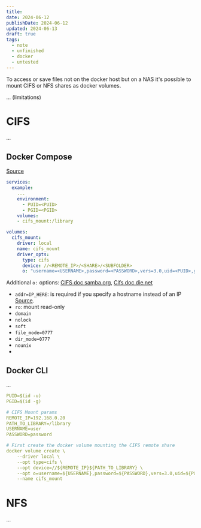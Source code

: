 ```yaml
---
title: 
date: 2024-06-12
publishDate: 2024-06-12
updated: 2024-06-13
draft: true
tags:
  - note
  - unfinished
  - docker
  - untested
---
```

 
To access or save files not on the docker host but on a NAS it's possible to mount CIFS or NFS shares as docker volumes.

... (limitations)

# CIFS

...

## Docker Compose

[Source](https://docs.unmanic.app/docs/advanced/docker_compose_cifs_mounts/)

```yaml
services:
  example:
    ...
    environment:
      - PUID=<PUID>
      - PGID=<PGID>
    volumes:
    - cifs_mount:/library

volumes:
  cifs_mount:
    driver: local
    name: cifs_mount
    driver_opts:
      type: cifs    
      device: //<REMOTE_IP>/<SHARE>/<SUBFOLDER>
      o: "username=<USERNAME>,password=<PASSWORD>,vers=3.0,uid=<PUID>,gid=<PGID>"
```

Additional `o:` options: [CIFS doc samba.org](https://www.samba.org/~ab/output/htmldocs/manpages-3/mount.cifs.8.html), [Cifs doc die.net](https://linux.die.net/man/8/mount.cifs)
- `addr=IP_HERE`: is required if you specify a hostname instead of an IP [Source](https://docs.docker.com/storage/volumes/#create-cifssamba-volumes).
- `ro`: mount read-only
- `domain`
- `nolock`
- `soft`
- `file_mode=0777`
- `dir_mode=0777`
- `nounix`
- 

## Docker CLI

...

```yaml
PUID=$(id -u)
PGID=$(id -g)

# CIFS Mount params
REMOTE_IP=192.168.0.20
PATH_TO_LIBRARY=/library
USERNAME=user
PASSWORD=password

# First create the docker volume mounting the CIFS remote share
docker volume create \
    --driver local \
    --opt type=cifs \
    --opt device=//${REMOTE_IP}${PATH_TO_LIBRARY} \
    --opt o=username=${USERNAME},password=${PASSWORD},vers=3.0,uid=${PUID},gid=${PGID} \
    --name cifs_mount
```

# NFS

...